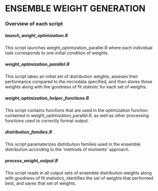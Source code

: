 # ENSEMBLE WEIGHT GENERATION

### Overview of each script

##### launch_weight_optimization.R

This script launches weight_optimization_parallel.R where each individual task corresponds to one initial condition of weights.

##### weight_optimization_parallel.R

This script takes an initial set of distribution weights, asseses their performance compared to the microdata specified, and then stores those weights along with the goodness of fit statistic for each set of weights.

##### weight_optimization_helper_functions.R

This script contains functions that are used in the optimization function contained in weight_optimization_parallel.R, as well as other processing functions used to correctly format output.

##### distribution_families.R

This script paramaterizes distribution families used in the ensemble distribution according to the 'methods of moments' approach.

##### process_weight_output.R

This script reads in all output sets of ensemble distribution weights along with goodness of fit statistics, identifies the set of weights that performed best, and saves that set of weights.